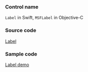 ### Control name

`Label` in Swift, `MSFLabel` in Objective-C

### Source code

[Label](https://github.com/microsoft/fluentui-apple/blob/master/ios/FluentUI/Controls/Label.swift)

### Sample code

[Label demo](https://github.com/microsoft/fluentui-apple/blob/master/ios/FluentUI.Demo/FluentUI.Demo/Demos/LabelDemoController.swift)
